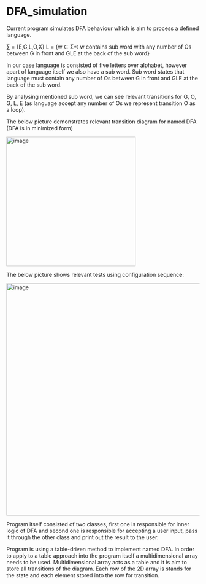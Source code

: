 # DFA_simulation

Current program simulates DFA behaviour which is aim to process a defined language.

∑ = {E,G,L,O,X}
L = {w ∈ Σ*: w contains sub word with any number of Os between G in front and GLE at the back of the sub word}

In our case language is consisted of five letters over alphabet, however
apart of language itself we also have a sub word. Sub word states that language must
contain any number of Os between G in front and GLE at the back of the sub word.

By analysing mentioned sub word, we can see relevant transitions for G, O, G, L, E
(as language accept any number of Os we represent transition O as a loop).

The below picture demonstrates relevant transition diagram for named DFA (DFA is in minimized form)

<img width="337" alt="image" src="https://user-images.githubusercontent.com/93957570/171964961-5ebdaf98-49ad-4e19-a6ce-0a000fa9bb71.png">

The below picture shows relevant tests using configuration sequence:

<img width="605" alt="image" src="https://user-images.githubusercontent.com/93957570/171965040-635b1ca2-2403-465e-ba7a-706a9ccfa862.png">

Program itself consisted of two classes, first one is responsible for inner logic of DFA and
second one is responsible for accepting a user input, pass it through the other class and print out the
result to the user.

Program is using a table-driven method to implement named DFA. In order to apply
to a table approach into the program itself a multidimensional array needs to be used.
Multidimensional array acts as a table and it is aim to store all transitions of the diagram.
Each row of the 2D array is stands for the state and each element stored into the row for transition.
